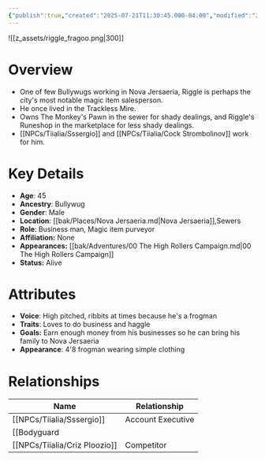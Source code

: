 ```yaml
---
{"publish":true,"created":"2025-07-21T11:30:45.000-04:00","modified":"2025-10-17T10:25:20.736-04:00","cssclasses":""}
---
```


![[z_assets/riggle_fragoo.png|300]]

# Overview
- One of few Bullywugs working in Nova Jersaeria, Riggle is perhaps the city's most notable magic item salesperson.
- He once lived in the Trackless Mire.
- Owns The Monkey's Pawn in the sewer for shady dealings, and Riggle's Runeshop in the marketplace for less shady dealings.
- [[NPCs/Tiialia/Sssergio]] and [[NPCs/Tiialia/Cock Strombolinov]] work for him.

# Key Details
- **Age**: 45
- **Ancestry**: Bullywug
- **Gender**: Male
- **Location**: [[bak/Places/Nova Jersaeria.md\|Nova Jersaeria]],Sewers
- **Role**: Business man, Magic item purveyor
- **Affiliation:** None
- **Appearances:** [[bak/Adventures/00 The High Rollers Campaign.md\|00 The High Rollers Campaign]]
- **Status:** Alive

# Attributes
- **Voice**: High pitched, ribbits at times because he's a frogman
- **Traits**: Loves to do business and haggle
- **Goals:** Earn enough money from his businesses so he can bring his family to Nova Jersaeria
- **Appearance**: 4'8 frogman wearing simple clothing

# Relationships

| Name                  | Relationship       |
| --------------------- | ------------------ |
| [[NPCs/Tiialia/Sssergio]]          | Account Executive  |
| [[Bodyguard |
| [[NPCs/Tiialia/Criz Ploozio]]      | Competitor         |
